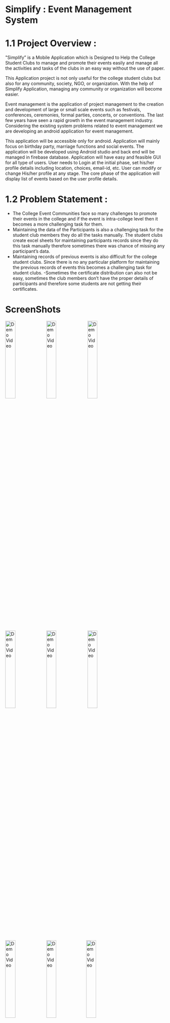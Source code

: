 # Simplify : Event Management System

# 1.1 Project Overview :

"Simplify” is a Mobile Application which is Designed to Help the College Student
Clubs to manage and promote their events easily and manage all the activities and tasks
of the clubs in an easy way without the use of paper.

This Application project is not only useful for the college student clubs but also for any
community, society, NGO, or organization. With the help of Simplify Application,
managing any community or organization will become easier.

Event management is the application of project management to the creation and
development of large or small scale events such as festivals, conferences, ceremonies,
formal parties, concerts, or conventions. The last few years have seen a rapid growth in
the event management industry. Considering the existing system problems related to
event management we are developing an android application for event management. 

This application will be accessible only for android. Application will mainly focus on birthday
party, marriage functions and social events. The application will be developed using
Android studio and back end will be managed in firebase database. Application will have
easy and feasible GUI for all type of users. User needs to Login at the initial phase, set
his/her profile details including location, choices, email-id, etc. User can modify or
change His/her profile at any stage. The core phase of the application will display list of
events based on the user profile details.

# 1.2 Problem Statement :

- The College Event Communities face so many challenges to promote their events in the
college and if the event is intra-college level then it becomes a more challenging
task for them.
- Maintaining the data of the Participants is also a challenging task for the student
club members they do all the tasks manually. The student clubs create excel sheets
for maintaining participants records since they do this task manually therefore
sometimes there was chance of missing any participant’s data.
- Maintaining records of previous events is also difficult for the college student
clubs. Since there is no any particular platform for maintaining the previous
records of events this becomes a challenging task for student clubs.
-Sometimes the certificate distribution can also not be easy, sometimes the club
members don’t have the proper details of participants and therefore some students
are not getting their certificates.

# ScreenShots
<img width="25%" src="https://github.com/shamsulhusainansari/Simplify-Event-Management-System/blob/main/Screenshots/1.png" alt="Demo Video"/> <img width="25%" src="https://github.com/shamsulhusainansari/Simplify-Event-Management-System/blob/main/Screenshots/2.png" alt="Demo Video"/> <img width="25%" src="https://github.com/shamsulhusainansari/Simplify-Event-Management-System/blob/main/Screenshots/3.png" alt="Demo Video"/> <img width="25%" src="https://github.com/shamsulhusainansari/Simplify-Event-Management-System/blob/main/Screenshots/4.png" alt="Demo Video"/> <img width="25%" src="https://github.com/shamsulhusainansari/Simplify-Event-Management-System/blob/main/Screenshots/5.png" alt="Demo Video"/> <img width="25%" src="https://github.com/shamsulhusainansari/Simplify-Event-Management-System/blob/main/Screenshots/6.png" alt="Demo Video"/> <img width="25%" src="https://github.com/shamsulhusainansari/Simplify-Event-Management-System/blob/main/Screenshots/7.png" alt="Demo Video"/> <img width="25%" src="https://github.com/shamsulhusainansari/Simplify-Event-Management-System/blob/main/Screenshots/8.png" alt="Demo Video"/><img width="25%" src="https://github.com/shamsulhusainansari/Simplify-Event-Management-System/blob/main/Screenshots/9.png" alt="Demo Video"/><img width="25%" src="https://github.com/shamsulhusainansari/Simplify-Event-Management-System/blob/main/Screenshots/10.png" alt="Demo Video"/><img width="25%" src="https://github.com/shamsulhusainansari/Simplify-Event-Management-System/blob/main/Screenshots/11.png" alt="Demo Video"/><img width="25%" src="https://github.com/shamsulhusainansari/Simplify-Event-Management-System/blob/main/Screenshots/12.png" alt="Demo Video"/><img width="25%" src="https://github.com/shamsulhusainansari/Simplify-Event-Management-System/blob/main/Screenshots/13.png" alt="Demo Video"/><img width="25%" src="https://github.com/shamsulhusainansari/Simplify-Event-Management-System/blob/main/Screenshots/14.png" alt="Demo Video"/><img width="25%" src="https://github.com/shamsulhusainansari/Simplify-Event-Management-System/blob/main/Screenshots/15.png" alt="Demo Video"/><img width="25%" src="https://github.com/shamsulhusainansari/Simplify-Event-Management-System/blob/main/Screenshots/16.png" alt="Demo Video"/>

# Currently available on the Play store.
 
 <a href='https://play.google.com/store/apps/details?id=com.knoxtech.simplify&pcampaignid=pcampaignidMKT-Other-global-all-co-prtnr-py-PartBadge-Mar2515-1'><img alt='Get it on Google Play' src='https://play.google.com/intl/en_us/badges/static/images/badges/en_badge_web_generic.png' width="240" height="90"/></a>

<a href="https://youtu.be/lt_Xe5WuneY" title="Preview">
  <p align="left">
    <img width="25%" src="https://github.com/shamsulhusainansari/Simplify-Event-Management-System/blob/main/Screenshots/youtube-logo-png-3565.png" alt="Preview"/>
  </p>
</a>
